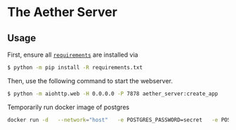 # The Aether Server

## Usage

First, ensure all [`requirements`](./requirements.txt) are installed via

```sh
$ python -m pip install -R requirements.txt
```

Then, use the following command to start the webserver.

```sh
$ python -m aiohttp.web -H 0.0.0.0 -P 7878 aether_server:create_app
```

Temporarily run docker image of postgres
```sh
docker run -d   --network="host"   -e POSTGRES_PASSWORD=secret   -e POSTGRES_USER=root   -e POSTGRES_DB=aether   -v /path/to/host/data:/var/lib/postgresql/data   postgres
```
